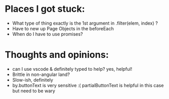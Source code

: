 # Places I got stuck:
- What type of thing exactly is the 1st argument in .filter(elem, index) ? 
- Have to new up Page Objects in the beforeEach
- When do I have to use promises?

# Thoughts and opinions:
- can I use vscode & definitely typed to help? yes, helpful!
- Brittle in non-angular land? 
- Slow-ish, definitely
- by.buttonText is very sensitive :( partialButtonText is helpful in this case but need to be wary